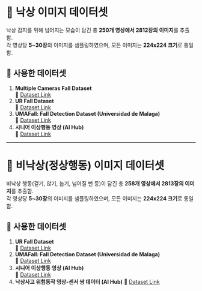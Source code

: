 # 📂 낙상 이미지 데이터셋

낙상 감지를 위해 넘어지는 모습이 담긴 총 **250개 영상에서 2812장의 이미지**를 추출함.  
각 영상당 **5~30장**의 이미지를 샘플링하였으며, 모든 이미지는 **224x224 크기**로 통일함.

## 📌 사용한 데이터셋
1. **Multiple Cameras Fall Dataset**  
   🔗 [Dataset Link](https://www.iro.umontreal.ca/~labimage/Dataset/)
2. **UR Fall Dataset**  
   🔗 [Dataset Link](https://fenix.ur.edu.pl/~mkepski/ds/uf.html)
3. **UMAFall: Fall Detection Dataset (Universidad de Malaga)**  
   🔗 [Dataset Link](https://figshare.com/articles/UMA_ADL_FALL_Dataset_zip/4214283)
4. **시니어 이상행동 영상 (AI Hub)**  
   🔗 [Dataset Link](https://www.aihub.or.kr/aihubdata/data/view.do?currMenu=115&topMenu=100&aihubDataSe=realm&dataSetSn=167)
----
# 📂 비낙상(정상행동) 이미지 데이터셋

비낙상 행동(걷기, 앉기, 눕기, 넘어질 뻔 등)이 담긴 총 **258개 영상에서 2813장의 이미지**를 추출함.  
각 영상당 **5~30장**의 이미지를 샘플링하였으며, 모든 이미지는 **224x224 크기**로 통일함.

## 📌 사용한 데이터셋
1. **UR Fall Dataset**  
   🔗 [Dataset Link](https://fenix.ur.edu.pl/~mkepski/ds/uf.html)
2. **UMAFall: Fall Detection Dataset (Universidad de Malaga)**  
   🔗 [Dataset Link](https://figshare.com/articles/UMA_ADL_FALL_Dataset_zip/4214283)
3. **시니어 이상행동 영상 (AI Hub)**  
   🔗 [Dataset Link](https://www.aihub.or.kr/aihubdata/data/view.do?currMenu=115&topMenu=100&aihubDataSe=realm&dataSetSn=167)
4. **낙상사고 위험동작 영상-센서 쌍 데이터 (AI Hub)**
  🔗 [Dataset Link](https://www.aihub.or.kr/aihubdata/data/view.do?currMenu=115&topMenu=100&aihubDataSe=realm&dataSetSn=71641)
